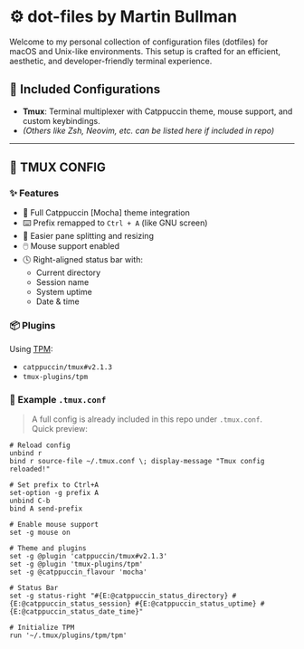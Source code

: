 # ⚙️ dot-files by Martin Bullman

Welcome to my personal collection of configuration files (dotfiles) for macOS and Unix-like environments. This setup is crafted for an efficient, aesthetic, and developer-friendly terminal experience.

## 🧰 Included Configurations

- **Tmux**: Terminal multiplexer with Catppuccin theme, mouse support, and custom keybindings.
- *(Others like Zsh, Neovim, etc. can be listed here if included in repo)*

---

## 🔲 TMUX CONFIG

### ✨ Features

- 📁 Full Catppuccin [Mocha] theme integration
- ⌨️ Prefix remapped to `Ctrl + A` (like GNU screen)
- 📐 Easier pane splitting and resizing
- 🖱️ Mouse support enabled
- 🕓 Right-aligned status bar with:
    - Current directory
    - Session name
    - System uptime
    - Date & time

### 📦 Plugins

Using [TPM](https://github.com/tmux-plugins/tpm):

- `catppuccin/tmux#v2.1.3`
- `tmux-plugins/tpm`

### 📄 Example `.tmux.conf`

> A full config is already included in this repo under `.tmux.conf`.  
> Quick preview:

```tmux
# Reload config
unbind r
bind r source-file ~/.tmux.conf \; display-message "Tmux config reloaded!"

# Set prefix to Ctrl+A
set-option -g prefix A
unbind C-b
bind A send-prefix

# Enable mouse support
set -g mouse on

# Theme and plugins
set -g @plugin 'catppuccin/tmux#v2.1.3'
set -g @plugin 'tmux-plugins/tpm'
set -g @catppuccin_flavour 'mocha'

# Status Bar
set -g status-right "#{E:@catppuccin_status_directory} #{E:@catppuccin_status_session} #{E:@catppuccin_status_uptime} #{E:@catppuccin_status_date_time}"

# Initialize TPM
run '~/.tmux/plugins/tpm/tpm'
